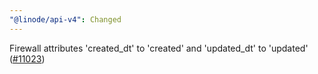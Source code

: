 ```yaml
---
"@linode/api-v4": Changed
---
```


Firewall attributes 'created_dt' to 'created' and 'updated_dt' to 'updated' ([#11023](https://github.com/linode/manager/pull/11023))
